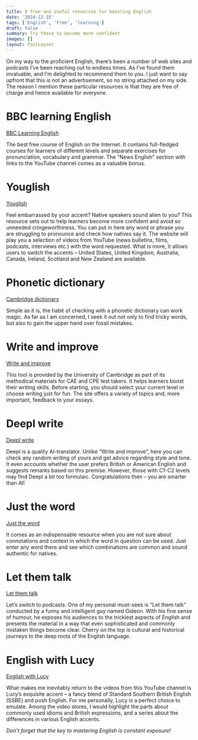 ```yaml
---
title: 8 free and useful resources for boosting English 
date: '2024-12-15'
tags: ['English', 'free', 'learning']
draft: false
summary: Try these to become more confident
images: []
layout: PostLayout
---
```


On my way to the proficient English, there’s been a number of web sites and podcasts I’ve been reaching out to endless times. As I’ve found them invaluable, and I'm delighted to recommend them to you. I just want to say upfront that this is not an advertisement, so no string attached on my side. The reason I mention these particular resources is that they are free of charge and hence available for everyone.


# BBC learning English 

[BBC Learning English](https://www.bbc.co.uk/learningenglish/ "Go to BBC Learning English")

The best free course of English on the Internet. It contains full-fledged courses for learners of different levels and separate exercises for pronunciation, vocabulary and grammar. The “News English” section with links to the YouTube channel comes as a valuable bonus.


# Youglish 

[Youglish](http://www.just-the-word.com/ "Go to Youglish")

Feel embarrassed by your accent? Native speakers sound alien to you? This resource sets out to help learners become more confident and avoid so unneeded cringeworthiness. You can put in here any word or phrase you are struggling to pronounce and check how natives say it. The website will play you a selection of videos from YouTube (news bulletins, films, podcasts, interviews etc.) with the word requested. What is more, it allows users to switch the accents – United States, United Kingdom, Australia, Canada, Ireland, Scotland and New Zealand are available.


# Phonetic dictionary 

[Cambridge dictionary](https://dictionary.cambridge.org/ "Go to Cambridge dictionary")

Simple as it is, the habit of checking with a phonetic dictionary can work magic. As far as I am concerned, I seek it out not only to find tricky words, but also to gain the upper hand over fossil mistakes.


# Write and improve 

[Write and improve](https://writeandimprove.com/ "Go to Write and improve")

This tool is provided by the University of Cambridge as part of its methodical materials for CAE and CPE test takers. It helps learners boost their writing skills. Before starting, you should select your current level or choose writing just for fun. The site offers a variety of topics and, more important, feedback to your essays.  
 
# Deepl write 

[Deepl write](https://www.deepl.com/en/write "Go to Deeple write")

Deepl is a quality AI-translator. Unlike “Write and improve”, here you can check any random writing of yours and get advice regarding style and tone. It even accounts whether the user prefers British or American English and suggests remarks based on this premise. However, those with C1-C2 levels may find Deepl a bit too formulaic. Congratulations then – you are smarter than AI!

# Just the word 

[Just the word](https://www.just-the-word.com/ "Go to Just the word")

It comes as an indispensable resource when you are not sure about connotations and context in which the word in question can be used. Just enter any word there and see which combinations are common and sound authentic for natives. 

# Let them talk 

[Let them talk](https://www.youtube.com/@LetThemTalkTV "Go to Let them talk")

Let’s switch to podcasts. One of my personal must-sees is “Let them talk” conducted by a funny and intelligent guy named Gideon. With his fine sense of humour, he exposes his audiences to the trickiest aspects of English and presents the material in a way that even sophisticated and commonly mistaken things become clear. Cherry on the top is cultural and historical journeys to the deep roots of the English language. 

# English with Lucy 

[English with Lucy](https://www.youtube.com/@EnglishwithLucy "Go to English with Lucy")

What makes me inevitably return to the videos from this YouTube channel is Lucy’s exquisite accent – a fancy blend of Standard Southern British English (SSBE) and posh English. For me personally, Lucy is a perfect choice to emulate. Among the video stores, I would highlight the parts about commonly used idioms and British expressions, and a series about the differences in various English accents.

_Don’t forget that the key to mastering English is constant exposure!_
